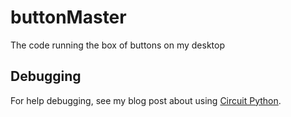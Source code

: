 # buttonMaster

The code running the box of buttons on my desktop

## Debugging

For help debugging, see my blog post about using [Circuit Python](https://quintussential.com/archive/2020/06/14/Day-11-Progress-with-Circuit-Python/).
